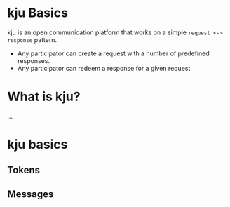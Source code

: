 # kju Basics

kju is an open communication platform that works on a simple `request <-> response` pattern. 

* Any participator can create a request with a number of predefined responses.
* Any participator can redeem a response for a given request

# What is kju?

...

# kju basics


## Tokens

## Messages